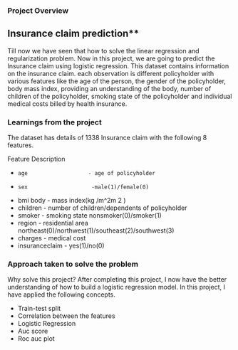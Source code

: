 ### Project Overview

 ## Insurance claim prediction**

Till now we have seen that how to solve the linear regression and regularization problem. Now in this project, we are going to predict the Insurance claim using logistic regression. This dataset contains information on the insurance claim. each observation is different policyholder with various features like the age of the person, the gender of the policyholder, body mass index, providing an understanding of the body, number of children of the policyholder, smoking state of the policyholder and individual medical costs billed by health insurance.


### Learnings from the project

 The dataset has details of 1338 Insurance claim with the following 8 features.

 Feature	                     Description

-     age	                - age of policyholder
-     sex	                 -male(1)/female(0)
- bmi	body               - mass index(kg /m^2m 2 )
- children	                - number of children/dependents of policyholder
- smoker	                - smoking state nonsmoker(0)/smoker(1)
- region	                - residential area northeast(0)/northwest(1)/southeast(2)/southwest(3)
- charges	               - medical cost
- insuranceclaim	- yes(1)/no(0)


### Approach taken to solve the problem

 Why solve this project?
After completing this project, I now have the better understanding of how to build a logistic regression model. In this project, I have applied the following concepts.

- Train-test split
- Correlation between the features
- Logistic Regression
- Auc score
- Roc auc plot


